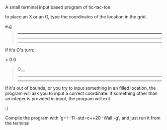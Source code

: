 A small terminal input based program of tic-tac-toe

to place an X or an O, type the coordinates of the location in the grid.

e.g


> ___
> ___
> ___

If it's O's turn:

< 0 0

> O__
> ___
> ___

If it's out of bounds, or you try to input something in an filled location, the program will ask you to input a correct coordinate.
If something other than an integer is provided in input, the program will exit.

:)


Compile the program with 'g++-11 -std=c++20 -Wall -g', and just run it from the terminal
